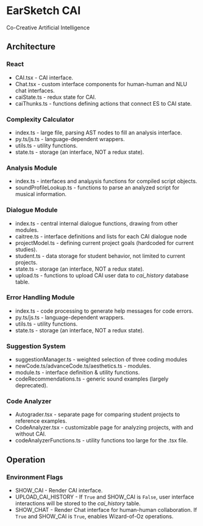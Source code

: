 # EarSketch CAI

Co-Creative Artificial Intelligence

## Architecture

### React
- CAI.tsx - CAI interface.
- Chat.tsx - custom interface components for human-human and NLU chat interfaces.
- caiState.ts - redux state for CAI.
- caiThunks.ts - functions defining actions that connect ES to CAI state.

### Complexity Calculator
- index.ts - large file, parsing AST nodes to fill an analysis interface.
- py.ts/js.ts - language-dependent wrappers.
- utils.ts - utility functions.
- state.ts - storage (an interface, NOT a redux state).

### Analysis Module
- index.ts - interfaces and analµysis functions for compiled script objects.
- soundProfileLookup.ts - functions to parse an analyzed script for musical information.

### Dialogue Module
- index.ts - central internal dialogue functions, drawing from other modules.
- caitree.ts - interface definitions and lists for each CAI dialogue node
- projectModel.ts - defining current project goals (hardcoded for current studies).
- student.ts - data storage for student behavior, not limited to current projects.
- state.ts - storage (an interface, NOT a redux state).
- upload.ts - functions to upload CAI user data to *cai_history* database table.

### Error Handling Module
- index.ts - code processing to generate help messages for code errors.
- py.ts/js.ts - language-dependent wrappers.
- utils.ts - utility functions.
- state.ts - storage (an interface, NOT a redux state).

### Suggestion System
- suggestionManager.ts - weighted selection of three coding modules
- newCode.ts/advanceCode.ts/aesthetics.ts - modules.
- module.ts - interface definition & utility functions.
- codeRecommendations.ts - generic sound examples (largely deprecated).

### Code Analyzer
- Autograder.tsx - separate page for comparing student projects to reference examples.
- CodeAnalyzer.tsx - customizable page for analyzing projects, with and without CAI.
- codeAnalyzerFunctions.ts - utility functions too large for the .tsx file.
	
## Operation

### Environment Flags

- SHOW_CAI - Render CAI interface.
- UPLOAD_CAI_HISTORY - If ```True``` and SHOW_CAI is ```False```, user interface interactions will be stored to the *cai_history* table.
- SHOW_CHAT - Render Chat interface for human-human collaboration. If ```True``` and SHOW_CAI is ```True```, enables Wizard-of-Oz operations.
